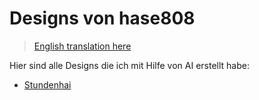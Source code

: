 # Designs von hase808

> [English translation here](/designs-by-hase808/README_en.md)

Hier sind alle Designs die ich mit Hilfe von AI erstellt habe:

- [Stundenhai](/designs-by-hase808/stundenhai.md)
